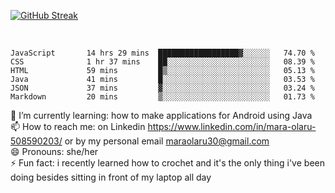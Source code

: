 

 <!--<img align="center" src="https://github-readme-stats.vercel.app/api?username=MaraxD&theme=github_dark&show_icons=true&count_private=true"/>-->
[![GitHub Streak](http://github-readme-streak-stats.herokuapp.com?user=MaraxD&theme=tokyonight_duo&align=center)](https://git.io/streak-stats)
 
 
 <br/>

<!--START_SECTION:waka-->

```text
JavaScript       14 hrs 29 mins  ██████████████████▓░░░░░░   74.70 %
CSS              1 hr 37 mins    ██░░░░░░░░░░░░░░░░░░░░░░░   08.39 %
HTML             59 mins         █▒░░░░░░░░░░░░░░░░░░░░░░░   05.13 %
Java             41 mins         █░░░░░░░░░░░░░░░░░░░░░░░░   03.53 %
JSON             37 mins         ▓░░░░░░░░░░░░░░░░░░░░░░░░   03.24 %
Markdown         20 mins         ▒░░░░░░░░░░░░░░░░░░░░░░░░   01.73 %
```

<!--END_SECTION:waka-->
<!--[![willianrod's wakatime stats](https://github-readme-stats.vercel.app/api/wakatime?username=MaraxD)](https://github.com/anuraghazra/github-readme-stats)-->

🌱 I’m currently learning: how to make applications for Android using Java<br/>
📫 How to reach me: on Linkedin https://www.linkedin.com/in/mara-olaru-508590203/ or by my personal email maraolaru30@gmail.com <br/>
😄 Pronouns: she/her <br/>
⚡ Fun fact: i recently learned how to crochet and it's the only thing i've been doing besides sitting in front of my laptop all day <br/>
 
